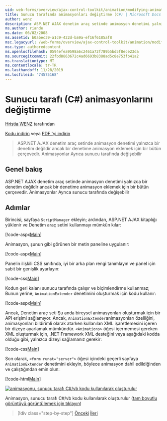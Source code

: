 ```yaml
---
uid: web-forms/overview/ajax-control-toolkit/animation/modifying-animations-from-the-server-side-cs
title: Sunucu tarafında animasyonları değiştirme (C#) | Microsoft Docs
author: wenz
description: ASP.NET AJAX denetim araç setinde animasyon denetimi yalnızca bir denetim değildir ancak bir denetime animasyon eklemek için bir bütün çerçevedir. Animasyonlar de olabilir...
ms.author: riande
ms.date: 06/02/2008
ms.assetid: b0abec39-a1c9-422d-ba9a-ef16f6185af8
msc.legacyurl: /web-forms/overview/ajax-control-toolkit/animation/modifying-animations-from-the-server-side-cs
msc.type: authoredcontent
ms.openlocfilehash: 0594efea9598a6c2461a72f789b5bd5f8ece23da
ms.sourcegitcommit: 22fbd8863672c4ad6693b8388ad5c8e753fb41a2
ms.translationtype: MT
ms.contentlocale: tr-TR
ms.lasthandoff: 11/28/2019
ms.locfileid: "74575168"
---
```

# <a name="modifying-animations-from-the-server-side-c"></a>Sunucu tarafı (C#) animasyonlarını değiştirme

[Hristia WENZ](https://github.com/wenz) tarafından

[Kodu indirin](https://download.microsoft.com/download/f/9/a/f9a26acd-8df4-4484-8a18-199e4598f411/Animation9.cs.zip) veya [PDF 'yi indirin](https://download.microsoft.com/download/6/7/1/6718d452-ff89-4d3f-a90e-c74ec2d636a3/animation9CS.pdf)

> ASP.NET AJAX denetim araç setinde animasyon denetimi yalnızca bir denetim değildir ancak bir denetime animasyon eklemek için bir bütün çerçevedir. Animasyonlar Ayrıca sunucu tarafında değişebilir

## <a name="overview"></a>Genel bakış

ASP.NET AJAX denetim araç setinde animasyon denetimi yalnızca bir denetim değildir ancak bir denetime animasyon eklemek için bir bütün çerçevedir. Animasyonlar Ayrıca sunucu tarafında değişebilir

## <a name="steps"></a>Adımlar

Birincisi, sayfaya `ScriptManager` ekleyin; ardından, ASP.NET AJAX kitaplığı yüklenir ve Denetim araç setini kullanmayı mümkün kılar:

[!code-aspx[Main](modifying-animations-from-the-server-side-cs/samples/sample1.aspx)]

Animasyon, şunun gibi görünen bir metin paneline uygulanır:

[!code-aspx[Main](modifying-animations-from-the-server-side-cs/samples/sample2.aspx)]

Panelin ilişkili CSS sınıfında, iyi bir arka plan rengi tanımlayın ve panel için sabit bir genişlik ayarlayın:

[!code-css[Main](modifying-animations-from-the-server-side-cs/samples/sample3.css)]

Kodun geri kalanı sunucu tarafında çalışır ve biçimlendirme kullanmaz; Bunun yerine, `AnimationExtender` denetimini oluşturmak için kodu kullanır:

[!code-aspx[Main](modifying-animations-from-the-server-side-cs/samples/sample4.aspx)]

Ancak, Denetim araç seti Şu anda bireysel animasyonları oluşturmak için bir API erişimi sağlamıyor. Ancak, `AnimationExtender`animasyonları özelliğini, animasyonları bildirimli olarak atarken kullanılan XML işaretlemesini içeren bir dizeye ayarlamak mümkündür. `<Animations>` öğesi içermemesi gereken XML oluşturmak için, .NET Framework XML desteğini veya aşağıdaki kodda olduğu gibi, yalnızca dizeyi sağlamanız gerekir:

[!code-css[Main](modifying-animations-from-the-server-side-cs/samples/sample5.css)]

Son olarak, `<form runat="server">` öğesi içindeki geçerli sayfaya `AnimationExtender` denetimini ekleyin, böylece animasyon dahil edildiğinden ve çalıştığından emin olun:

[!code-html[Main](modifying-animations-from-the-server-side-cs/samples/sample6.html)]

[![animasyonu, sunucu tarafı C#/vb kodu kullanılarak oluşturulur](modifying-animations-from-the-server-side-cs/_static/image2.png)](modifying-animations-from-the-server-side-cs/_static/image1.png)

Animasyon, sunucu tarafı C#/vb kodu kullanılarak oluşturulur ([tam boyutlu görüntüyü görüntülemek için tıklayın](modifying-animations-from-the-server-side-cs/_static/image3.png))

> [!div class="step-by-step"]
> [Önceki](triggering-an-animation-in-another-control-cs.md)
> [İleri](executing-animations-using-client-side-code-cs.md)
